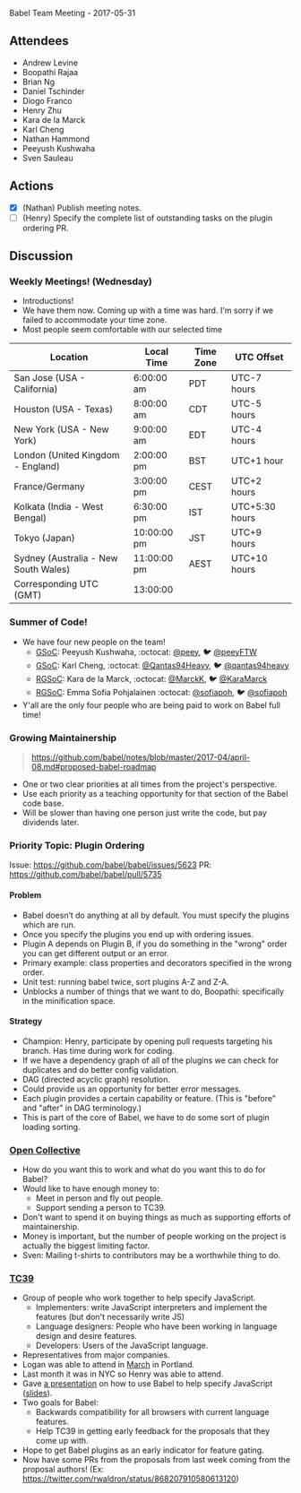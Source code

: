 Babel Team Meeting - 2017-05-31
 
## Attendees
- Andrew Levine
- Boopathi Rajaa
- Brian Ng
- Daniel Tschinder
- Diogo Franco
- Henry Zhu
- Kara de la Marck
- Karl Cheng
- Nathan Hammond
- Peeyush Kushwaha
- Sven Sauleau
 
## Actions
 
- [X] (Nathan) Publish meeting notes.
- [ ] (Henry) Specify the complete list of outstanding tasks on the plugin ordering PR.
 
## Discussion
 
### Weekly Meetings! (Wednesday)
 
- Introductions!
- We have them now. Coming up with a time was hard. I'm sorry if we failed to accommodate your time zone.
- Most people seem comfortable with our selected time

|Location | Local Time | Time Zone | UTC Offset|
|---------|------------|-----------|-----------|
|San Jose (USA - California) | 6:00:00 am | PDT | UTC-7 hours|
|Houston (USA - Texas) | 8:00:00 am | CDT | UTC-5 hours| 
|New York (USA - New York) | 9:00:00 am | EDT | UTC-4 hours| 
|London (United Kingdom - England) | 2:00:00 pm | BST | UTC+1 hour|
|France/Germany |  3:00:00 pm | CEST | UTC+2 hours|
|Kolkata (India - West Bengal) | 6:30:00 pm | IST | UTC+5:30 hours|
|Tokyo (Japan) | 10:00:00 pm | JST | UTC+9 hours|
|Sydney (Australia - New South Wales) | 11:00:00 pm | AEST | UTC+10 hours|
|Corresponding UTC (GMT) |  13:00:00|
 
### Summer of Code!
 
- We have four new people on the team!
  - [GSoC](https://twitter.com/gsoc): Peeyush Kushwaha, :octocat: [@peey](https://github.com/peey), :bird: [@peeyFTW](https://twitter.com/peeyFTW)
  - [GSoC](https://twitter.com/gsoc): Karl Cheng, :octocat: [@Qantas94Heavy](https://github.com/Qantas94Heavy), :bird: [@qantas94heavy](https://twitter.com/qantas94heavy)
  - [RGSoC](https://twitter.com/RailsGirlsSoC): Kara de la Marck, :octocat: [@MarckK](https://github.com/MarckK), :bird: [@KaraMarck](https://twitter.com/KaraMarck)
  - [RGSoC](https://twitter.com/RailsGirlsSoC): Emma Sofia Pohjalainen :octocat: [@sofiapoh](https://github.com/sofiapoh), :bird: [@sofiapoh](https://twitter.com/sofiapoh)
- Y'all are the only four people who are being paid to work on Babel full time!
 
### Growing Maintainership
 
> https://github.com/babel/notes/blob/master/2017-04/april-08.md#proposed-babel-roadmap
 
- One or two clear priorities at all times from the project's perspective.
- Use each priority as a teaching opportunity for that section of the Babel code base.
- Will be slower than having one person just write the code, but pay dividends later.
 
### Priority Topic: Plugin Ordering
 
Issue: https://github.com/babel/babel/issues/5623
PR: https://github.com/babel/babel/pull/5735

#### Problem

- Babel doesn’t do anything at all by default. You must specify the plugins which are run.
- Once you specify the plugins you end up with ordering issues.
- Plugin A depends on Plugin B, if you do something in the "wrong" order you can get different output or an error.
- Primary example: class properties and decorators specified in the wrong order.
- Unit test: running babel twice, sort plugins A-Z and Z-A.
- Unblocks a number of things that we want to do, Boopathi: specifically in the minification space.

#### Strategy

- Champion: Henry, participate by opening pull requests targeting his branch. Has time during work for coding.
- If we have a dependency graph of all of the plugins we can check for duplicates and do better config validation.
- DAG (directed acyclic graph) resolution.
- Could provide us an opportunity for better error messages.
- Each plugin provides a certain capability or feature. (This is "before" and "after" in DAG terminology.)
- This is part of the core of Babel, we have to do some sort of plugin loading sorting.
 
### [Open Collective](https://opencollective.com/babel)
 
- How do you want this to work and what do you want this to do for Babel?
- Would like to have enough money to:
  - Meet in person and fly out people.
  - Support sending a person to TC39.
- Don't want to spend it on buying things as much as supporting efforts of maintainership.
- Money is important, but the number of people working on the project is actually the biggest limiting factor.
- Sven: Mailing t-shirts to contributors may be a worthwhile thing to do.
 
### [TC39](https://github.com/tc39)
 
- Group of people who work together to help specify JavaScript.
  - Implementers: write JavaScript interpreters and implement the features (but don't necessarily write JS)
  - Language designers: People who have been working in language design and desire features.
  - Developers: Users of the JavaScript language.
- Representatives from major companies.
- Logan was able to attend in [March](https://github.com/rwaldron/tc39-notes/blob/master/es8/2017-03/mar-21.md) in Portland.
- Last month it was in NYC so Henry was able to attend.
- Gave [a presentation](https://twitter.com/kosamari/status/867443846698987520) on how to use Babel to help specify JavaScript ([slides](https://github.com/hzoo/role-of-babel-in-js)).
- Two goals for Babel:
  - Backwards compatibility for all browsers with current language features.
  - Help TC39 in getting early feedback for the proposals that they come up with.
- Hope to get Babel plugins as an early indicator for feature gating.
- Now have some PRs from the proposals from last week coming from the proposal authors! (Ex: https://twitter.com/rwaldron/status/868207910580613120)
